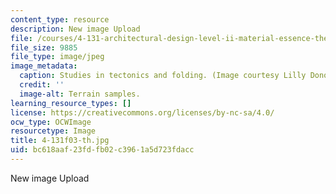 ```yaml
---
content_type: resource
description: New image Upload
file: /courses/4-131-architectural-design-level-ii-material-essence-the-glass-house-fall-2003/bc618aaf23fdfb02c3961a5d723fdacc_4-131f03-th.jpg
file_size: 9885
file_type: image/jpeg
image_metadata:
  caption: Studies in tectonics and folding. (Image courtesy Lilly Donohue.)
  credit: ''
  image-alt: Terrain samples.
learning_resource_types: []
license: https://creativecommons.org/licenses/by-nc-sa/4.0/
ocw_type: OCWImage
resourcetype: Image
title: 4-131f03-th.jpg
uid: bc618aaf-23fd-fb02-c396-1a5d723fdacc
---
```

New image Upload
